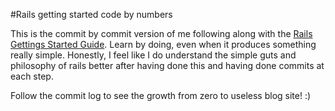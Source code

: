 #Rails getting started code by numbers

This is the commit by commit version of me following along with the [Rails Gettings Started Guide][1]. Learn by doing, even when it produces something really simple. Honestly, I feel like I do understand the simple guts and philosophy of rails better after having done this and having done commits at each step.

[1]: http://guides.rubyonrails.org/getting_started.html

Follow the commit log to see the growth from zero to useless blog site! :)